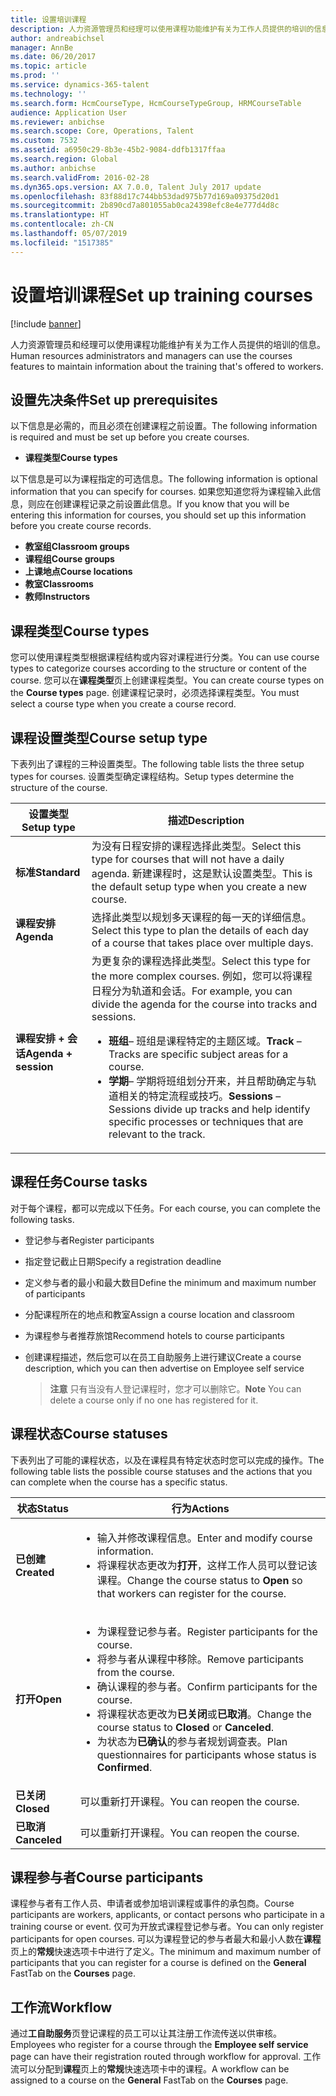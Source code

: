 ```yaml
---
title: 设置培训课程
description: 人力资源管理员和经理可以使用课程功能维护有关为工作人员提供的培训的信息。
author: andreabichsel
manager: AnnBe
ms.date: 06/20/2017
ms.topic: article
ms.prod: ''
ms.service: dynamics-365-talent
ms.technology: ''
ms.search.form: HcmCourseType, HcmCourseTypeGroup, HRMCourseTable
audience: Application User
ms.reviewer: anbichse
ms.search.scope: Core, Operations, Talent
ms.custom: 7532
ms.assetid: a6950c29-8b3e-45b2-9084-ddfb1317ffaa
ms.search.region: Global
ms.author: anbichse
ms.search.validFrom: 2016-02-28
ms.dyn365.ops.version: AX 7.0.0, Talent July 2017 update
ms.openlocfilehash: 83f88d17c744bb53dad975b77d169a09375d20d1
ms.sourcegitcommit: 2b890cd7a801055ab0ca24398efc8e4e777d4d8c
ms.translationtype: HT
ms.contentlocale: zh-CN
ms.lasthandoff: 05/07/2019
ms.locfileid: "1517385"
---
```

# <a name="set-up-training-courses"></a><span data-ttu-id="1edf5-103">设置培训课程</span><span class="sxs-lookup"><span data-stu-id="1edf5-103">Set up training courses</span></span>

[!include [banner](includes/banner.md)]

<span data-ttu-id="1edf5-104">人力资源管理员和经理可以使用课程功能维护有关为工作人员提供的培训的信息。</span><span class="sxs-lookup"><span data-stu-id="1edf5-104">Human resources administrators and managers can use the courses features to maintain information about the training that's offered to workers.</span></span>

 <a name="set-up-prerequisites"></a><span data-ttu-id="1edf5-105"> 设置先决条件</span><span class="sxs-lookup"><span data-stu-id="1edf5-105">Set up prerequisites</span></span>
---------------------

<span data-ttu-id="1edf5-106">以下信息是必需的，而且必须在创建课程之前设置。</span><span class="sxs-lookup"><span data-stu-id="1edf5-106">The following information is required and must be set up before you create courses.</span></span>
-   <span data-ttu-id="1edf5-107">**课程类型**</span><span class="sxs-lookup"><span data-stu-id="1edf5-107">**Course types**</span></span>

<span data-ttu-id="1edf5-108">以下信息是可以为课程指定的可选信息。</span><span class="sxs-lookup"><span data-stu-id="1edf5-108">The following information is optional information that you can specify for courses.</span></span> <span data-ttu-id="1edf5-109">如果您知道您将为课程输入此信息，则应在创建课程记录之前设置此信息。</span><span class="sxs-lookup"><span data-stu-id="1edf5-109">If you know that you will be entering this information for courses, you should set up this information before you create course records.</span></span>
-   <span data-ttu-id="1edf5-110">**教室组**</span><span class="sxs-lookup"><span data-stu-id="1edf5-110">**Classroom groups**</span></span>
-   <span data-ttu-id="1edf5-111">**课程组**</span><span class="sxs-lookup"><span data-stu-id="1edf5-111">**Course groups**</span></span>
-   <span data-ttu-id="1edf5-112">**上课地点**</span><span class="sxs-lookup"><span data-stu-id="1edf5-112">**Course locations**</span></span>
-   <span data-ttu-id="1edf5-113">**教室**</span><span class="sxs-lookup"><span data-stu-id="1edf5-113">**Classrooms**</span></span>
-   <span data-ttu-id="1edf5-114">**教师**</span><span class="sxs-lookup"><span data-stu-id="1edf5-114">**Instructors**</span></span>

## <a name="course-types"></a><span data-ttu-id="1edf5-115">课程类型</span><span class="sxs-lookup"><span data-stu-id="1edf5-115">Course types</span></span>
<span data-ttu-id="1edf5-116">您可以使用课程类型根据课程结构或内容对课程进行分类。</span><span class="sxs-lookup"><span data-stu-id="1edf5-116">You can use course types to categorize courses according to the structure or content of the course.</span></span> <span data-ttu-id="1edf5-117">您可以在**课程类型**页上创建课程类型。</span><span class="sxs-lookup"><span data-stu-id="1edf5-117">You can create course types on the **Course types** page.</span></span> <span data-ttu-id="1edf5-118">创建课程记录时，必须选择课程类型。</span><span class="sxs-lookup"><span data-stu-id="1edf5-118">You must select a course type when you create a course record.</span></span>

## <a name="course-setup-type"></a><span data-ttu-id="1edf5-119">课程设置类型</span><span class="sxs-lookup"><span data-stu-id="1edf5-119">Course setup type</span></span>
<span data-ttu-id="1edf5-120">下表列出了课程的三种设置类型。</span><span class="sxs-lookup"><span data-stu-id="1edf5-120">The following table lists the three setup types for courses.</span></span> <span data-ttu-id="1edf5-121">设置类型确定课程结构。</span><span class="sxs-lookup"><span data-stu-id="1edf5-121">Setup types determine the structure of the course.</span></span>

<table>
<thead>
<tr class="header">
<th><span data-ttu-id="1edf5-122">设置类型</span><span class="sxs-lookup"><span data-stu-id="1edf5-122">Setup type</span></span></th>
<th><span data-ttu-id="1edf5-123">描述</span><span class="sxs-lookup"><span data-stu-id="1edf5-123">Description</span></span></th>
</tr>
</thead>
<tbody>
<tr class="odd">
<td><span data-ttu-id="1edf5-124"><strong>标准</strong></span><span class="sxs-lookup"><span data-stu-id="1edf5-124"><strong>Standard</strong></span></span></td>
<td><span data-ttu-id="1edf5-125">为没有日程安排的课程选择此类型。</span><span class="sxs-lookup"><span data-stu-id="1edf5-125">Select this type for courses that will not have a daily agenda.</span></span> <span data-ttu-id="1edf5-126">新建课程时，这是默认设置类型。</span><span class="sxs-lookup"><span data-stu-id="1edf5-126">This is the default setup type when you create a new course.</span></span></td>
</tr>
<tr class="even">
<td><span data-ttu-id="1edf5-127"><strong>课程安排</strong></span><span class="sxs-lookup"><span data-stu-id="1edf5-127"><strong>Agenda</strong></span></span></td>
<td><span data-ttu-id="1edf5-128">选择此类型以规划多天课程的每一天的详细信息。</span><span class="sxs-lookup"><span data-stu-id="1edf5-128">Select this type to plan the details of each day of a course that takes place over multiple days.</span></span></td>
</tr>
<tr class="odd">
<td><span data-ttu-id="1edf5-129"><strong>课程安排 + 会话</strong></span><span class="sxs-lookup"><span data-stu-id="1edf5-129"><strong>Agenda + session</strong></span></span></td>
<td><span data-ttu-id="1edf5-130">为更复杂的课程选择此类型。</span><span class="sxs-lookup"><span data-stu-id="1edf5-130">Select this type for the more complex courses.</span></span> <span data-ttu-id="1edf5-131">例如，您可以将课程日程分为轨道和会话。</span><span class="sxs-lookup"><span data-stu-id="1edf5-131">For example, you can divide the agenda for the course into tracks and sessions.</span></span>
<ul>
<li><span data-ttu-id="1edf5-132"><strong>班组</strong>– 班组是课程特定的主题区域。</span><span class="sxs-lookup"><span data-stu-id="1edf5-132"><strong>Track</strong> – Tracks are specific subject areas for a course.</span></span></li>
<li><span data-ttu-id="1edf5-133"><strong>学期</strong>– 学期将班组划分开来，并且帮助确定与轨道相关的特定流程或技巧。</span><span class="sxs-lookup"><span data-stu-id="1edf5-133"><strong>Sessions</strong> – Sessions divide up tracks and help identify specific processes or techniques that are relevant to the track.</span></span></li>
</ul></td>
</tr>
</tbody>
</table>

## <a name="course-tasks"></a><span data-ttu-id="1edf5-134">课程任务</span><span class="sxs-lookup"><span data-stu-id="1edf5-134">Course tasks</span></span>
<span data-ttu-id="1edf5-135">对于每个课程，都可以完成以下任务。</span><span class="sxs-lookup"><span data-stu-id="1edf5-135">For each course, you can complete the following tasks.</span></span>
- <span data-ttu-id="1edf5-136">登记参与者</span><span class="sxs-lookup"><span data-stu-id="1edf5-136">Register participants</span></span>
- <span data-ttu-id="1edf5-137">指定登记截止日期</span><span class="sxs-lookup"><span data-stu-id="1edf5-137">Specify a registration deadline</span></span>
- <span data-ttu-id="1edf5-138">定义参与者的最小和最大数目</span><span class="sxs-lookup"><span data-stu-id="1edf5-138">Define the minimum and maximum number of participants</span></span>
- <span data-ttu-id="1edf5-139">分配课程所在的地点和教室</span><span class="sxs-lookup"><span data-stu-id="1edf5-139">Assign a course location and classroom</span></span>
- <span data-ttu-id="1edf5-140">为课程参与者推荐旅馆</span><span class="sxs-lookup"><span data-stu-id="1edf5-140">Recommend hotels to course participants</span></span>
- <span data-ttu-id="1edf5-141">创建课程描述，然后您可以在员工自助服务上进行建议</span><span class="sxs-lookup"><span data-stu-id="1edf5-141">Create a course description, which you can then advertise on Employee self service</span></span>

  ><span data-ttu-id="1edf5-142">**注意** 只有当没有人登记课程时，您才可以删除它。</span><span class="sxs-lookup"><span data-stu-id="1edf5-142">**Note** You can delete a course only if no one has registered for it.</span></span> 

## <a name="course-statuses"></a><span data-ttu-id="1edf5-143">课程状态</span><span class="sxs-lookup"><span data-stu-id="1edf5-143">Course statuses</span></span>
<span data-ttu-id="1edf5-144">下表列出了可能的课程状态，以及在课程具有特定状态时您可以完成的操作。</span><span class="sxs-lookup"><span data-stu-id="1edf5-144">The following table lists the possible course statuses and the actions that you can complete when the course has a specific status.</span></span>

<table>
<thead>
<tr class="header">
<th><span data-ttu-id="1edf5-145">状态</span><span class="sxs-lookup"><span data-stu-id="1edf5-145">Status</span></span></th>
<th><span data-ttu-id="1edf5-146">行为</span><span class="sxs-lookup"><span data-stu-id="1edf5-146">Actions</span></span></th>
</tr>
</thead>
<tbody>
<tr class="odd">
<td><span data-ttu-id="1edf5-147"><strong>已创建</strong></span><span class="sxs-lookup"><span data-stu-id="1edf5-147"><strong>Created</strong></span></span></td>
<td><ul>
<li><span data-ttu-id="1edf5-148">输入并修改课程信息。</span><span class="sxs-lookup"><span data-stu-id="1edf5-148">Enter and modify course information.</span></span></li>
<li><span data-ttu-id="1edf5-149">将课程状态更改为<strong>打开</strong>，这样工作人员可以登记该课程。</span><span class="sxs-lookup"><span data-stu-id="1edf5-149">Change the course status to <strong>Open</strong> so that workers can register for the course.</span></span></li>
</ul></td>
</tr>
<tr class="even">
<td><span data-ttu-id="1edf5-150"><strong>打开</strong></span><span class="sxs-lookup"><span data-stu-id="1edf5-150"><strong>Open</strong></span></span></td>
<td><ul>
<li><span data-ttu-id="1edf5-151">为课程登记参与者。</span><span class="sxs-lookup"><span data-stu-id="1edf5-151">Register participants for the course.</span></span></li>
<li><span data-ttu-id="1edf5-152">将参与者从课程中移除。</span><span class="sxs-lookup"><span data-stu-id="1edf5-152">Remove participants from the course.</span></span></li>
<li><span data-ttu-id="1edf5-153">确认课程的参与者。</span><span class="sxs-lookup"><span data-stu-id="1edf5-153">Confirm participants for the course.</span></span></li>
<li><span data-ttu-id="1edf5-154">将课程状态更改为<strong>已关闭</strong>或<strong>已取消</strong>。</span><span class="sxs-lookup"><span data-stu-id="1edf5-154">Change the course status to <strong>Closed</strong> or <strong>Canceled</strong>.</span></span></li>
<li><span data-ttu-id="1edf5-155">为状态为<strong>已确认</strong>的参与者规划调查表。</span><span class="sxs-lookup"><span data-stu-id="1edf5-155">Plan questionnaires for participants whose status is <strong>Confirmed</strong>.</span></span></li>
</ul></td>
</tr>
<tr class="odd">
<td><span data-ttu-id="1edf5-156"><strong>已关闭</strong></span><span class="sxs-lookup"><span data-stu-id="1edf5-156"><strong>Closed</strong></span></span></td>
<td><span data-ttu-id="1edf5-157">可以重新打开课程。</span><span class="sxs-lookup"><span data-stu-id="1edf5-157">You can reopen the course.</span></span></td>
</tr>
<tr class="even">
<td><span data-ttu-id="1edf5-158"><strong>已取消</strong></span><span class="sxs-lookup"><span data-stu-id="1edf5-158"><strong>Canceled</strong></span></span></td>
<td><span data-ttu-id="1edf5-159">可以重新打开课程。</span><span class="sxs-lookup"><span data-stu-id="1edf5-159">You can reopen the course.</span></span></td>
</tr>
</tbody>
</table>

## <a name="course-participants"></a><span data-ttu-id="1edf5-160">课程参与者</span><span class="sxs-lookup"><span data-stu-id="1edf5-160">Course participants</span></span>
<span data-ttu-id="1edf5-161">课程参与者有工作人员、申请者或参加培训课程或事件的承包商。</span><span class="sxs-lookup"><span data-stu-id="1edf5-161">Course participants are workers, applicants, or contact persons who participate in a training course or event.</span></span> <span data-ttu-id="1edf5-162">仅可为开放式课程登记参与者。</span><span class="sxs-lookup"><span data-stu-id="1edf5-162">You can only register participants for open courses.</span></span> <span data-ttu-id="1edf5-163">可以为课程登记的参与者最大和最小人数在**课程**页上的**常规**快速选项卡中进行了定义。</span><span class="sxs-lookup"><span data-stu-id="1edf5-163">The minimum and maximum number of participants that you can register for a course is defined on the **General** FastTab on the **Courses** page.</span></span>

<a name="workflow"></a><span data-ttu-id="1edf5-164">工作流</span><span class="sxs-lookup"><span data-stu-id="1edf5-164">Workflow</span></span>
--------

<span data-ttu-id="1edf5-165">通过**工自助服务**页登记课程的员工可以让其注册工作流传送以供审核。</span><span class="sxs-lookup"><span data-stu-id="1edf5-165">Employees who register for a course through the **Employee self service** page can have their registration routed through workflow for approval.</span></span>  <span data-ttu-id="1edf5-166">工作流可以分配到**课程**页上的**常规**快速选项卡中的课程。</span><span class="sxs-lookup"><span data-stu-id="1edf5-166">A workflow can be assigned to a course on the **General** FastTab on the **Courses** page.</span></span>





